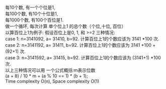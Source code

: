 每10个数, 有一个个位是1,  
每100个数, 有10个十位是1,  
每1000个数, 有100个百位是1.  
做一个循环, 每次计算 单个位上1 的总个数（个位,十位, 百位）  
以算百位上1为例子:   假设百位上是0, 1, 和 >=2 三种情况:  
case 1: n=3141092, a= 31410, b=92. 计算百位上1的个数应该为 3141 *100 次.  
case 2: n=3141192, a= 31411, b=92. 计算百位上1的个数应该为 3141 *100 + (92+1) 次.  
case 3: n=3141592, a= 31415, b=92. 计算百位上1的个数应该为 (3141+1) *100 次.   
以上三种情况可以用 一个公式概括:m表示位数  
(a + 8) / 10 * m + (a % 10 == 1) * (b + 1);  
Time complexity O(n), Space complexity O(1)